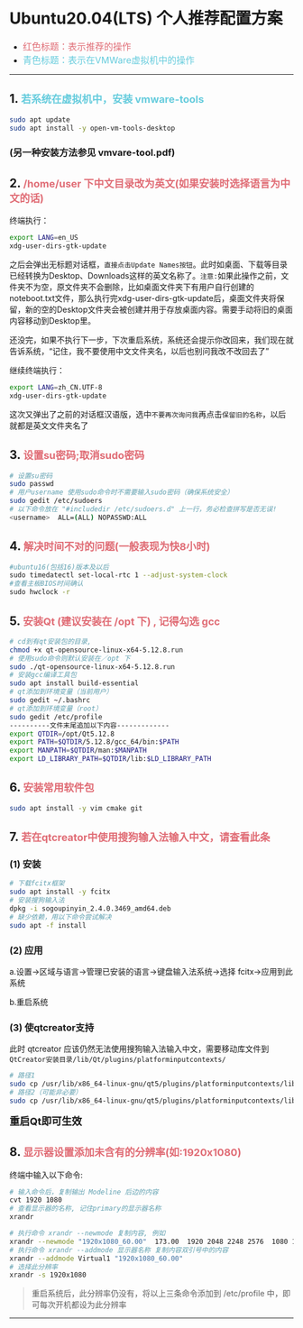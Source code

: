 # **Ubuntu20.04(LTS) 个人推荐配置方案**

- <font color="#e06c75" size="3">红色标题：表示推荐的操作</font> 
- <font color="#66ccdd" size="3">青色标题：表示在VMWare虚拟机中的操作</font>

---
<!-- vscode-markdown-toc -->

<!-- vscode-markdown-toc-config
    numbering=true
    autoSave=true
    /vscode-markdown-toc-config -->
<!-- /vscode-markdown-toc -->

## 1. <font color="#66ccdd" size="4"> 若系统在虚拟机中，安装 vmware-tools</font>
```bash
sudo apt update
sudo apt install -y open-vm-tools-desktop
```
### (另一种安装方法参见 vmvare-tool.pdf)

## 2. <font color="#e06c75" size="4"> /home/user 下中文目录改为英文(如果安装时选择语言为中文的话)</font>
终端执行：
```bash	
export LANG=en_US
xdg-user-dirs-gtk-update
```
之后会弹出无标题对话框，`直接点击Update Names按钮`。此时如桌面、下载等目录已经转换为Desktop、Downloads这样的英文名称了。`注意:`如果此操作之前，文件夹不为空，原文件夹不会删除，比如桌面文件夹下有用户自行创建的noteboot.txt文件，那么执行完xdg-user-dirs-gtk-update后，桌面文件夹将保留，新的空的Desktop文件夹会被创建并用于存放桌面内容。需要手动将旧的桌面内容移动到Desktop里。

还没完，如果不执行下一步，下次重启系统，系统还会提示你改回来，我们现在就告诉系统，“记住，我不要使用中文文件夹名，以后也别问我改不改回去了”

继续终端执行：
```bash	
export LANG=zh_CN.UTF-8
xdg-user-dirs-gtk-update
```
这次又弹出了之前的对话框汉语版，选中`不要再次询问我`再点击`保留旧的名称`，以后就都是英文文件夹名了

## 3. <font color="#e06c75" size="4"> 设置su密码;取消sudo密码</font>

```bash	
# 设置su密码
sudo passwd
# 用户username 使用sudo命令时不需要输入sudo密码（确保系统安全）
sudo gedit /etc/sudoers
# 以下命令放在 "#includedir /etc/sudoers.d" 上一行，务必检查拼写是否无误!
<username>  ALL=(ALL) NOPASSWD:ALL
```

## 4. <font color="#e06c75" size="4"> 解决时间不对的问题(一般表现为快8小时)</font>
```bash
#ubuntu16(包括16)版本及以后
sudo timedatectl set-local-rtc 1 --adjust-system-clock
#查看主板BIOS时间确认
sudo hwclock -r
```

## 5. <font color="#e06c75" size="4"> 安装Qt (建议安装在 /opt 下) , 记得勾选 gcc </font>
```bash
# cd到有qt安装包的目录, 
chmod +x qt-opensource-linux-x64-5.12.8.run
# 使用sudo命令则默认安装在／opt 下
sudo ./qt-opensource-linux-x64-5.12.8.run
# 安装gcc编译工具包
sudo apt install build-essential 
# qt添加到环境变量（当前用户）
sudo gedit ~/.bashrc
# qt添加到环境变量（root）
sudo gedit /etc/profile
----------文件末尾追加以下内容-------------
export QTDIR=/opt/Qt5.12.8
export PATH=$QTDIR/5.12.8/gcc_64/bin:$PATH
export MANPATH=$QTDIR/man:$MANPATH
export LD_LIBRARY_PATH=$QTDIR/lib:$LD_LIBRARY_PATH
```

## 6. <font color="#e06c75" size="4"> 安装常用软件包 </font>
```bash
sudo apt install -y vim cmake git 
```

## 7. <font color="#e06c75" size="4"> 若在qtcreator中使用搜狗输入法输入中文，请查看此条 </font>
### (1) 安装
```bash
# 下载fcitx框架
sudo apt install -y fcitx
# 安装搜狗输入法
dpkg -i sogoupinyin_2.4.0.3469_amd64.deb
# 缺少依赖，用以下命令尝试解决
sudo apt -f install
```

### (2) 应用
a.设置->区域与语言->管理已安装的语言->键盘输入法系统->选择 fcitx->应用到此系统

b.重启系统

### (3) 使qtcreator支持
此时 qtcreator 应该仍然无法使用搜狗输入法输入中文，需要移动库文件到 `QtCreator安装目录/lib/Qt/plugins/platforminputcontexts/`
```bash
# 路径1
sudo cp /usr/lib/x86_64-linux-gnu/qt5/plugins/platforminputcontexts/libfcitxplatforminputcontextplugin.so /opt/Qt5.12.8/Tools/QtCreator/lib/Qt/plugins/platforminputcontexts
# 路径2（可能非必要）
sudo cp /usr/lib/x86_64-linux-gnu/qt5/plugins/platforminputcontexts/libfcitxplatforminputcontextplugin.so /opt/Qt5.12.8/5.12.8/gcc_64/plugins/platforminputcontexts/
```
<font size="4">**重启Qt即可生效**</font>

## 8. <font color="#e06c75" size="4"> 显示器设置添加未含有的分辨率(如:1920x1080) </font>
终端中输入以下命令:
```bash
# 输入命令后，复制输出 Modeline 后边的内容
cvt 1920 1080
# 查看显示器的名称, 记住primary的显示器名称
xrandr 
```

```bash
# 执行命令 xrandr --newmode 复制内容, 例如
xrandr --newmode "1920x1080_60.00"  173.00  1920 2048 2248 2576  1080 1083 1088 1120 -hsync +vsync
# 执行命令 xrandr --addmode 显示器名称 复制内容双引号中的内容
xrandr --addmode Virtual1 "1920x1080_60.00"
# 选择此分辨率
xrandr -s 1920x1080
```
> 重启系统后，此分辨率仍没有，将以上三条命令添加到 /etc/profile 中，即可每次开机都设为此分辨率


----------------------
```bash
```